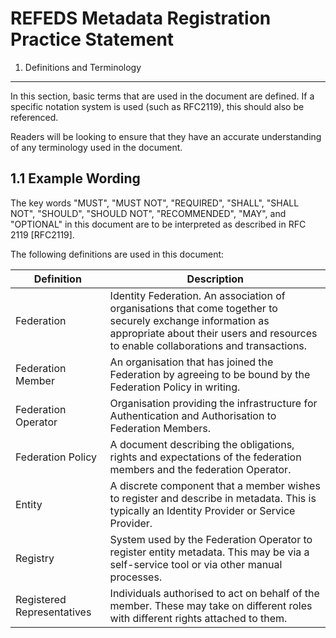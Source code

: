 
REFEDS Metadata Registration Practice Statement
===============================================

1. Definitions and Terminology
------------------------------

In this section, basic terms that are used in the document are defined.  If a specific notation system is used (such as RFC2119), this should also be referenced.

Readers will be looking to ensure that they have an accurate understanding of any terminology used in the document.

1.1 Example Wording
--------------------

The key words "MUST", "MUST NOT", "REQUIRED", "SHALL", "SHALL NOT", "SHOULD", "SHOULD NOT", "RECOMMENDED", "MAY", and "OPTIONAL" in this document are to be interpreted as described in RFC 2119 [RFC2119].

The following definitions are used in this document:

| Definition    | Description |
| ------------- | ------------- |
| Federation  | Identity Federation. An association of organisations that come together to securely exchange information as appropriate about their users and resources to enable collaborations and transactions.  |
| Federation Member | An organisation that has joined the Federation by agreeing to be bound by the Federation Policy in writing.  |
| Federation Operator | Organisation providing the infrastructure for Authentication and Authorisation to Federation Members.|
| Federation Policy | A document describing the obligations, rights and expectations of the federation members and the federation Operator. |
| Entity | A discrete component that a member wishes to register and describe in metadata.  This is typically an Identity Provider or Service Provider.               |
| Registry | System used by the Federation Operator to register entity metadata.  This may be via a self-service tool or via other manual processes. |
| Registered Representatives | Individuals authorised to act on behalf of the member.  These may take on different roles with different rights attached to them. |
